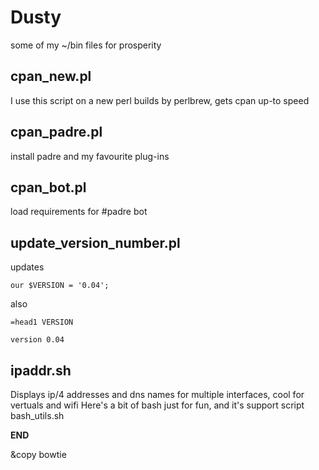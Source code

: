 Dusty
=====

some of my ~/bin files for prosperity


cpan_new.pl
---- 

I use this script on a new perl builds by perlbrew, gets cpan up-to speed


cpan_padre.pl
----
install padre and my favourite plug-ins

cpan_bot.pl 
----
load requirements for #padre bot


update_version_number.pl
----

updates

	our $VERSION = '0.04';

also

	=head1 VERSION

	version 0.04


ipaddr.sh
----
Displays ip/4 addresses and dns names for multiple interfaces, cool for vertuals and wifi
Here's a bit of bash just for fun, and it's support script bash_utils.sh


__END__

&copy bowtie

